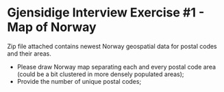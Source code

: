 # Gjensidige Interview Exercise #1 - Map of Norway

Zip file attached contains newest Norway geospatial data for postal codes and their areas.  

* Please draw Norway map separating each and every postal code area (could be a bit clustered in more densely populated areas);
* Provide the number of unique postal codes;
